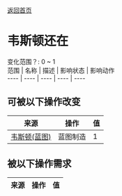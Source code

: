 [返回首页](index.md)  
# 韦斯顿还在  
变化范围？: 0 ~ 1  
范围  |  名称  |  描述  |  影响状态  |  影响动作  
----  |  ----  |  ----  |  ----  |  ----  
## 可被以下操作改变  
来源  |  操作  |  值  
----  |  ----  |  ----  
[韦斯顿(蓝图)](Bp_Weston.md)  |  蓝图制造  |  1  
## 被以下操作需求  
来源  |  操作  |  值  
----  |  ----  |  ----  
